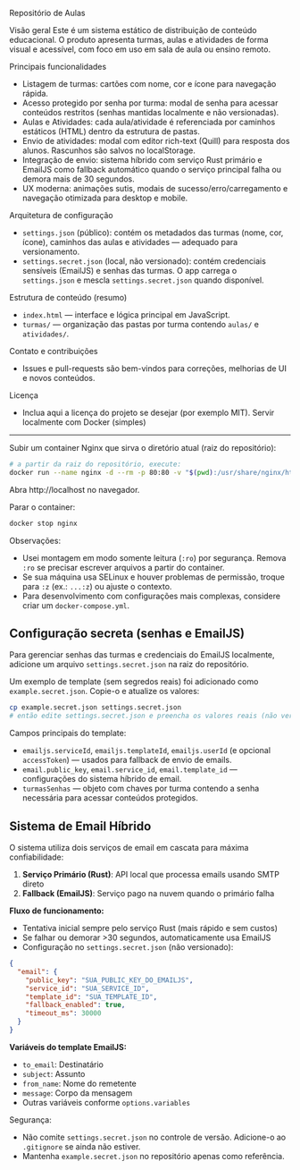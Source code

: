Repositório de Aulas

Visão geral
Este é um sistema estático de distribuição de conteúdo educacional. O produto apresenta turmas, aulas e atividades de forma visual e acessível, com foco em uso em sala de aula ou ensino remoto.

Principais funcionalidades
- Listagem de turmas: cartões com nome, cor e ícone para navegação rápida.
- Acesso protegido por senha por turma: modal de senha para acessar conteúdos restritos (senhas mantidas localmente e não versionadas).
- Aulas e Atividades: cada aula/atividade é referenciada por caminhos estáticos (HTML) dentro da estrutura de pastas.
- Envio de atividades: modal com editor rich-text (Quill) para resposta dos alunos. Rascunhos são salvos no localStorage.
- Integração de envio: sistema híbrido com serviço Rust primário e EmailJS como fallback automático quando o serviço principal falha ou demora mais de 30 segundos.
- UX moderna: animações sutis, modais de sucesso/erro/carregamento e navegação otimizada para desktop e mobile.

Arquitetura de configuração
- `settings.json` (público): contém os metadados das turmas (nome, cor, ícone), caminhos das aulas e atividades — adequado para versionamento.
- `settings.secret.json` (local, não versionado): contém credenciais sensíveis (EmailJS) e senhas das turmas. O app carrega o `settings.json` e mescla `settings.secret.json` quando disponível.

Estrutura de conteúdo (resumo)
- `index.html` — interface e lógica principal em JavaScript.
- `turmas/` — organização das pastas por turma contendo `aulas/` e `atividades/`.

Contato e contribuições
- Issues e pull-requests são bem-vindos para correções, melhorias de UI e novos conteúdos.

Licença
- Inclua aqui a licença do projeto se desejar (por exemplo MIT).
Servir localmente com Docker (simples)
------------------------------------

Subir um container Nginx que sirva o diretório atual (raiz do repositório):

```sh
# a partir da raiz do repositório, execute:
docker run --name nginx -d --rm -p 80:80 -v "$(pwd):/usr/share/nginx/html:ro" nginx
```

Abra http://localhost no navegador.

Parar o container:

```sh
docker stop nginx
```

Observações:
- Usei montagem em modo somente leitura (`:ro`) por segurança. Remova `:ro` se precisar escrever arquivos a partir do container.
- Se sua máquina usa SELinux e houver problemas de permissão, troque para `:z` (ex.: `...:z`) ou ajuste o contexto.
- Para desenvolvimento com configurações mais complexas, considere criar um `docker-compose.yml`.

Configuração secreta (senhas e EmailJS)
-------------------------------------

Para gerenciar senhas das turmas e credenciais do EmailJS localmente, adicione um arquivo `settings.secret.json` na raiz do repositório.

Um exemplo de template (sem segredos reais) foi adicionado como `example.secret.json`. Copie-o e atualize os valores:

```sh
cp example.secret.json settings.secret.json
# então edite settings.secret.json e preencha os valores reais (não versionar)
```

Campos principais do template:
- `emailjs.serviceId`, `emailjs.templateId`, `emailjs.userId` (e opcional `accessToken`) — usados para fallback de envio de emails.
- `email.public_key`, `email.service_id`, `email.template_id` — configurações do sistema híbrido de email.
- `turmasSenhas` — objeto com chaves por turma contendo a senha necessária para acessar conteúdos protegidos.

Sistema de Email Híbrido
------------------------

O sistema utiliza dois serviços de email em cascata para máxima confiabilidade:

1. **Serviço Primário (Rust)**: API local que processa emails usando SMTP direto
2. **Fallback (EmailJS)**: Serviço pago na nuvem quando o primário falha

**Fluxo de funcionamento:**
- Tentativa inicial sempre pelo serviço Rust (mais rápido e sem custos)
- Se falhar ou demorar >30 segundos, automaticamente usa EmailJS
- Configuração no `settings.secret.json` (não versionado):

```json
{
  "email": {
    "public_key": "SUA_PUBLIC_KEY_DO_EMAILJS",
    "service_id": "SUA_SERVICE_ID",
    "template_id": "SUA_TEMPLATE_ID",
    "fallback_enabled": true,
    "timeout_ms": 30000
  }
}
```

**Variáveis do template EmailJS:**
- `to_email`: Destinatário
- `subject`: Assunto
- `from_name`: Nome do remetente
- `message`: Corpo da mensagem
- Outras variáveis conforme `options.variables`

Segurança:
- Não comite `settings.secret.json` no controle de versão. Adicione-o ao `.gitignore` se ainda não estiver.
- Mantenha `example.secret.json` no repositório apenas como referência.
